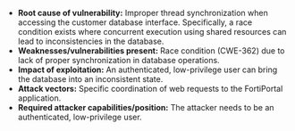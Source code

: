 - **Root cause of vulnerability:** Improper thread synchronization when accessing the customer database interface. Specifically, a race condition exists where concurrent execution using shared resources can lead to inconsistencies in the database.
- **Weaknesses/vulnerabilities present:** Race condition (CWE-362) due to lack of proper synchronization in database operations.
- **Impact of exploitation:** An authenticated, low-privilege user can bring the database into an inconsistent state.
- **Attack vectors:** Specific coordination of web requests to the FortiPortal application.
- **Required attacker capabilities/position:** The attacker needs to be an authenticated, low-privilege user.
